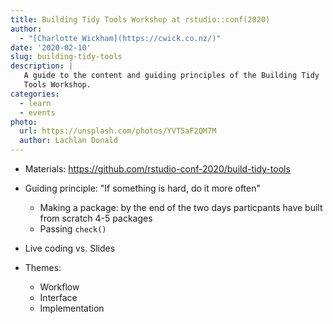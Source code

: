```yaml
---
title: Building Tidy Tools Workshop at rstudio::conf(2020)
author:
  - "[Charlotte Wickham](https://cwick.co.nz/)"
date: '2020-02-10'
slug: building-tidy-tools
description: |
   A guide to the content and guiding principles of the Building Tidy
   Tools Workshop.
categories:
  - learn
  - events
photo:
  url: https://unsplash.com/photos/YVT5aF2QM7M
  author: Lachlan Donald
---
```


* Materials:  https://github.com/rstudio-conf-2020/build-tidy-tools

* Guiding principle: "If something is hard, do it more often" 
    
    * Making a package: by the end of the two days particpants have built from scratch 4-5 packages
    * Passing `check()`

* Live coding vs. Slides

* Themes:
    
    * Workflow
    * Interface
    * Implementation

